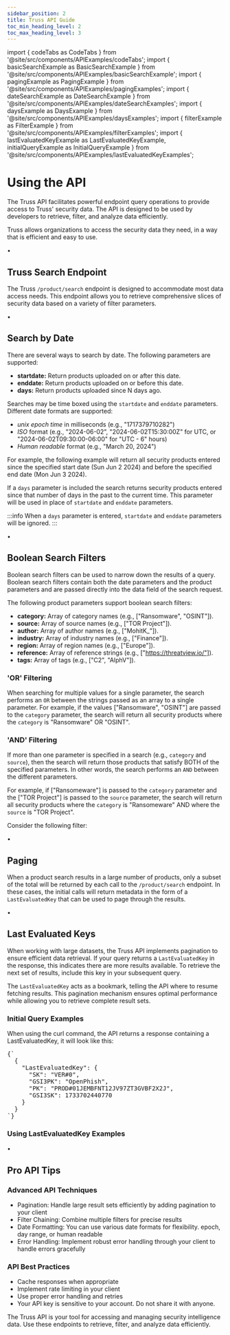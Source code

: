 ```yaml
---
sidebar_position: 2
title: Truss API Guide
toc_min_heading_level: 2
toc_max_heading_level: 3
---
```


import { codeTabs as CodeTabs } from '@site/src/components/APIExamples/codeTabs';
import { basicSearchExample as BasicSearchExample } from '@site/src/components/APIExamples/basicSearchExample';
import { pagingExample as PagingExample } from '@site/src/components/APIExamples/pagingExamples';
import { dateSearchExample as DateSearchExample } from '@site/src/components/APIExamples/dateSearchExamples';
import { daysExample as DaysExample } from '@site/src/components/APIExamples/daysExamples';
import { filterExample as FilterExample } from '@site/src/components/APIExamples/filterExamples';
import { lastEvaluatedKeyExample as LastEvaluatedKeyExample, initialQueryExample as InitialQueryExample } from '@site/src/components/APIExamples/lastEvaluatedKeyExamples';

<div className="text-center">
  <h1 className="text-4xl font-bold mb-4">Using the API</h1>
</div>

<div className="text-center mb-12">
  <p className="text-xl text-gray-600 max-w-3xl mx-auto mb-4">
    The Truss API facilitates powerful endpoint query operations to provide access to Truss' security data. The API is designed to be used by developers to retrieve, filter, and analyze data efficiently.
  </p>
  <p className="text-xl italic text-gray-600 max-w-3xl mx-auto">
    Truss allows organizations to access the security data they need, in a way that is efficient and easy to use.
  </p>
</div>

<div className="relative my-12">
  <div className="absolute inset-0 flex items-center" aria-hidden="true">
    <div className="w-full border-t border-gray-300" />
  </div>
  <div className="relative flex justify-center">
    <span className="bg-white px-3 text-base text-gray-500">•</span>
  </div>
</div>

## Truss Search Endpoint

<p className="text-lg mb-6">
  The Truss <code>/product/search</code> endpoint is designed to accommodate most data access needs. This endpoint allows you to retrieve comprehensive slices of security data based on a variety of filter parameters.
</p>

<CodeTabs example={BasicSearchExample} />

<div className="relative my-12">
  <div className="absolute inset-0 flex items-center" aria-hidden="true">
    <div className="w-full border-t border-gray-300" />
  </div>
  <div className="relative flex justify-center">
    <span className="bg-white px-3 text-base text-gray-500">•</span>
  </div>
</div>

## Search by Date

There are several ways to search by date. The following parameters are supported:

* **startdate:** Return products uploaded on or after this date.
* **enddate:** Return products uploaded on or before this date.
* **days:** Return products uploaded since N days ago.

Searches may be time boxed using the `startdate` and `enddate` parameters. Different date formats are supported:

- *unix epoch time* in milliseconds (e.g., "1717379710282")
- *ISO* format (e.g., "2024-06-02", "2024-06-02T15:30:00Z" for UTC, or "2024-06-02T09:30:00-06:00" for "UTC - 6" hours)
- *Human readable* format (e.g., "March 20, 2024")

For example, the following example will return all security products entered since the specified start date (Sun Jun 2 2024) and before the specified end date (Mon Jun 3 2024).

<CodeTabs example={DateSearchExample} />

If a `days` parameter is included the search returns security products entered since that number of days in the past to the current time. This parameter will be used in place of `startdate` and `enddate` parameters.

:::info
When a `days` parameter is entered, `startdate` and `enddate` parameters will be ignored.
:::

<CodeTabs example={DaysExample} />

<div className="relative my-12">
  <div className="absolute inset-0 flex items-center" aria-hidden="true">
    <div className="w-full border-t border-gray-300" />
  </div>
  <div className="relative flex justify-center">
    <span className="bg-white px-3 text-base text-gray-500">•</span>
  </div>
</div>

## Boolean Search Filters

<p className="text-lg mb-6">
  Boolean search filters can be used to narrow down the results of a query. Boolean search filters contain both the date parameters and the product parameters and are passed directly into the data field of the search request.
</p>

The following product parameters support boolean search filters:

* **category:** Array of category names (e.g., ["Ransomware", "OSINT"]).
* **source:** Array of source names (e.g., ["TOR Project"]).
* **author:** Array of author names (e.g., ["MohitK_"]).
* **industry:** Array of industry names (e.g., ["Finance"]).
* **region:** Array of region names (e.g., ["Europe"]).
* **reference:** Array of reference strings (e.g., ["https://threatview.io/"]).
* **tags:** Array of tags (e.g., ["C2", "AlphV"]).

### 'OR' Filtering

When searching for multiple values for a single parameter, the search performs an `OR` between the strings passed as an array to a single parameter. For example, if the values ["Ransomware", "OSINT"] are passed to the `category` parameter, the search will return all security products where the `category` is "Ransomware" OR "OSINT".

### 'AND' Filtering

If more than one parameter is specified in a search (e.g., `category` and `source`), then the search will return those products that satisfy BOTH of the specified parameters. In other words, the search performs an `AND` between the different parameters.

For example, if ["Ransomeware"] is passed to the `category` parameter and the ["TOR Project"] is passed to the `source` parameter, the search will return all security products where the `category` is "Ransomeware" AND where the `source` is "TOR Project".

Consider the following filter:

<CodeTabs example={FilterExample} />

<div className="relative my-12">
  <div className="absolute inset-0 flex items-center" aria-hidden="true">
    <div className="w-full border-t border-gray-300" />
  </div>
  <div className="relative flex justify-center">
    <span className="bg-white px-3 text-base text-gray-500">•</span>
  </div>
</div>

## Paging

<p className="text-lg mb-6">
  When a product search results in a large number of products, only a subset of the total will be returned by each call to the <code>/product/search</code> endpoint. In these cases, the initial calls will return metadata in the form of a <code>LastEvaluatedKey</code> that can be used to page through the results.
</p>

<CodeTabs example={PagingExample} />

<div className="relative my-12">
  <div className="absolute inset-0 flex items-center" aria-hidden="true">
    <div className="w-full border-t border-gray-300" />
  </div>
  <div className="relative flex justify-center">
    <span className="bg-white px-3 text-base text-gray-500">•</span>
  </div>
</div>

## Last Evaluated Keys

<p className="text-lg mb-6">
  When working with large datasets, the Truss API implements pagination to ensure efficient data retrieval. If your query returns a <code>LastEvaluatedKey</code> in the response, this indicates there are more results available. To retrieve the next set of results, include this key in your subsequent query.
</p>

<p className="text-lg mb-6">
  The <code>LastEvaluatedKey</code> acts as a bookmark, telling the API where to resume fetching results. This pagination mechanism ensures optimal performance while allowing you to retrieve complete result sets.
</p>

### Initial Query Examples

<CodeTabs example={InitialQueryExample} />

<p className="text-lg mb-6">
  When using the curl command, the API returns a response containing a LastEvaluatedKey, it will look like this:
</p>

<pre className="text-sm bg-gray-50 p-4 rounded-md">
{`
  {
    "LastEvaluatedKey": {
      "SK": "VER#0",
      "GSI3PK": "OpenPhish",
      "PK": "PROD#01JEMBFNT12JV97ZT3GVBF2X2J",
      "GSI3SK": 1733702440770
    }
  }
`}
</pre>

### Using LastEvaluatedKey Examples

<CodeTabs example={LastEvaluatedKeyExample} />

<div className="relative my-12">
  <div className="absolute inset-0 flex items-center" aria-hidden="true">
    <div className="w-full border-t border-gray-300" />
  </div>
  <div className="relative flex justify-center">
    <span className="bg-white px-3 text-base text-gray-500">•</span>
  </div>
</div>

## Pro API Tips

<div className="grid grid-cols-1 md:grid-cols-2 gap-6 my-8">
  <div className="bg-blue-50 p-6 rounded-lg shadow-md border border-green-100 my-6">
    <h3 className="text-xl font-bold mb-4 text-blue-800">Advanced API Techniques</h3>
    <ul className="list-disc pl-6 space-y-2">
      <li><span className="font-semibold">Pagination:</span> Handle large result sets efficiently by adding pagination to your client</li>
      <li><span className="font-semibold">Filter Chaining:</span> Combine multiple filters for precise results</li>
      <li><span className="font-semibold">Date Formatting:</span> You can use various date formats for flexibility. epoch, day range, or human readable</li>
      <li><span className="font-semibold">Error Handling:</span> Implement robust error handling through your client to handle errors gracefully</li>
    </ul>
  </div>

  <div className="bg-blue-50 p-6 rounded-lg shadow-md border border-green-100 my-6">
    <h3 className="text-xl font-bold mb-4 text-blue-800">API Best Practices</h3>
    <ul className="list-disc pl-6 space-y-2">
      <li>Cache responses when appropriate</li>
      <li>Implement rate limiting in your client</li>
      <li>Use proper error handling and retries</li>
      <li>Your API key is sensitive to your account. Do not share it with anyone.</li>
    </ul>
  </div>
</div>

<div className="mt-12 p-6 bg-blue-50 rounded-lg shadow-md border border-blue-100 text-center">
  <p className="text-lg font-medium text-blue-800">
    The Truss API is your tool for accessing and managing security intelligence data. Use these endpoints to retrieve, filter, and analyze data efficiently.
  </p>
</div>
